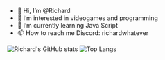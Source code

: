 - 👋 Hi, I’m @Richard
- 👀 I’m interested in videogames and programming
- 🌱 I’m currently learning Java Script
- 📫 How to reach me Discord: richardwhatever

![Richard's GitHub stats](https://github-readme-stats.vercel.app/api?username=richardwhateverr&show_icons=true&theme=synthwave)
![Top Langs](https://github-readme-stats.vercel.app/api/top-langs/?username=richardwhateverr&show_icons=true&theme=synthwave)
